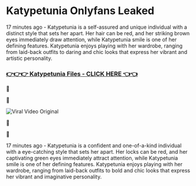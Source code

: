 # Katypetunia Onlyfans Leaked

<p>17 minutes ago - Katypetunia is a self-assured and unique individual with a distinct style that sets her apart. Her hair can be red, and her striking brown eyes immediately draw attention, while Katypetunia smile is one of her defining features. Katypetunia enjoys playing with her wardrobe, ranging from laid-back outfits to daring and chic looks that express her vibrant and artistic personality.</p><p>
<h3><a href="https://fansleaks.com-getfree.pro/katypetunia" rel="nofollow">👉👉👉 Katypetunia Files - CLICK HERE 👈👈</a></h3>
<p>🔻</p>
<p>🔻</p> <p>
<a href="https://fansleaks.com-getfree.pro/katypetunia" rel="nofollow"><img src="https://i.imgur.com/0ZbtXZ5.gif" alt="Viral Video Original" style="max-width: 100%; display: inline-block;" data-target="animated-image.originalImage"></a>
<p>🔻</p>
<p>🔻</p> <p>17 minutes ago - Katypetunia is a confident and one-of-a-kind individual with a eye-catching style that sets her apart. Her locks can be red, and her captivating green eyes immediately attract attention, while Katypetunia smile is one of her defining features. Katypetunia enjoys playing with her wardrobe, ranging from laid-back outfits to bold and chic looks that express her vibrant and imaginative personality.</p>